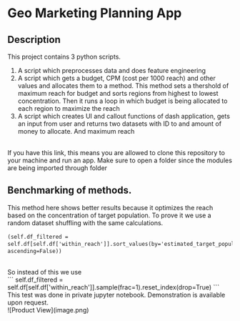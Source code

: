 # Geo Marketing Planning App
## Description
This project contains 3 python scripts. <br>
1. A script which preprocesses data and does feature engineering<br>
2. A script which gets a budget, CPM (cost per 1000 reach) and other values and allocates them to a method. This method sets a thershold of maximum reach for budget and sorts regions from highest to lowest concentration. Then it runs a loop in which budget is being allocated to each region to maximize the reach <br>
3. A script which creates UI and callout functions of dash application, gets an input from user and returns two datasets with ID to and amount of money to allocate. And maximum reach <br> <br>

If you have this link, this means you are allowed to clone this repository to your machine and run an app. Make sure to open a folder since the modules are being imported through folder <br>
## Benchmarking of methods. 
This method here shows better results because it optimizes the reach based on the concentration of target population. To prove it we use a random dataset shuffling with the same calculations.  <br>
```
(self.df_filtered = self.df[self.df['within_reach']].sort_values(by='estimated_target_population', ascending=False))
```
<br>
So instead of this we use 
<br>
```
self.df_filtered = self.df[self.df['within_reach']].sample(frac=1).reset_index(drop=True)
```
<br>
This test was done in private jupyter notebook. Demonstration is available upon request.
<br>
![Product View](image.png)
